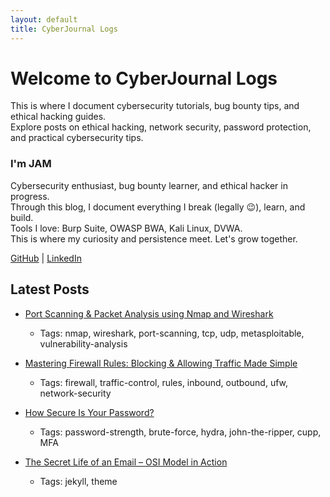 ```yaml
---
layout: default
title: CyberJournal Logs
---
```


# Welcome to CyberJournal Logs

This is where I document cybersecurity tutorials, bug bounty tips, and ethical hacking guides.  
Explore posts on ethical hacking, network security, password protection, and practical cybersecurity tips.

<div class="profile-card">
  <div class="profile-content">
    <h3>I'm JAM</h3>
    <p>Cybersecurity enthusiast, bug bounty learner, and ethical hacker in progress.<br>
       Through this blog, I document everything I break (legally 😉), learn, and build.<br>
       Tools I love: Burp Suite, OWASP BWA, Kali Linux, DVWA.<br>
       This is where my curiosity and persistence meet. Let's grow together.
    </p>
  </div>
  <div class="profile-links">
    <a href="https://github.com/WEAREJAM" target="_blank"><i class="fab fa-github"></i> GitHub</a> |
    <a href="https://www.linkedin.com/in/jahnavimakaraju23" target="_blank"><i class="fab fa-linkedin"></i> LinkedIn</a>
  </div>
</div>

## Latest Posts

- [Port Scanning & Packet Analysis using Nmap and Wireshark](/cyberjournallogs/network-security/portprobe/) 
  - Tags: nmap, wireshark, port-scanning, tcp, udp, metasploitable, vulnerability-analysis

- [Mastering Firewall Rules: Blocking & Allowing Traffic Made Simple](https://github.com/WEAREJAM/WEAREJAM-Kickstart_at_ElevateLabs-firewall-rule) 
  - Tags: firewall, traffic-control, rules, inbound, outbound, ufw, network-security

- [How Secure Is Your Password?](/cyberjournallogs/password-security/password-strength/) 
  - Tags: password-strength, brute-force, hydra, john-the-ripper, cupp, MFA

- [The Secret Life of an Email – OSI Model in Action](/cyberjournallogs/first-post/) 
  - Tags: jekyll, theme
